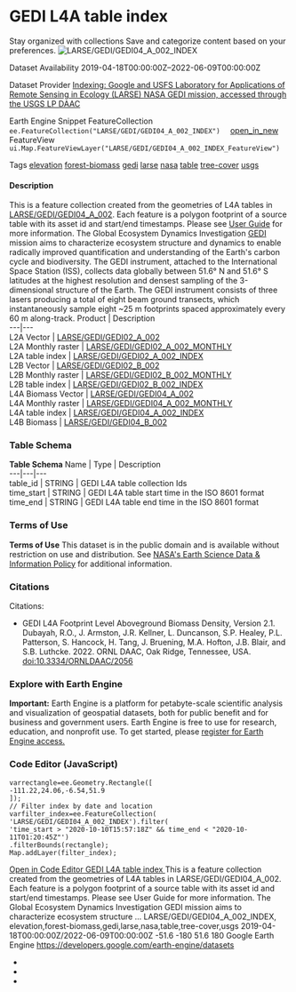  
#  GEDI L4A table index 
Stay organized with collections  Save and categorize content based on your preferences. 
![LARSE/GEDI/GEDI04_A_002_INDEX](https://developers.google.com/earth-engine/datasets/images/LARSE/LARSE_GEDI_GEDI04_A_002_INDEX_sample.png) 

Dataset Availability
    2019-04-18T00:00:00Z–2022-06-09T00:00:00Z 

Dataset Provider
     [ Indexing: Google and USFS Laboratory for Applications of Remote Sensing in Ecology (LARSE) ](https://www.fs.usda.gov/) [ NASA GEDI mission, accessed through the USGS LP DAAC ](https://daac.ornl.gov/GEDI/guides/GEDI_L4A_AGB_Density_V2_1.html) 

Earth Engine Snippet
     FeatureCollection `    ee.FeatureCollection("LARSE/GEDI/GEDI04_A_002_INDEX")   ` [ open_in_new ](https://code.earthengine.google.com/?scriptPath=Examples:Datasets/LARSE/LARSE_GEDI_GEDI04_A_002_INDEX)      FeatureView  `    ui.Map.FeatureViewLayer("LARSE/GEDI/GEDI04_A_002_INDEX_FeatureView")   ` 

Tags
     [elevation](https://developers.google.com/earth-engine/datasets/tags/elevation) [forest-biomass](https://developers.google.com/earth-engine/datasets/tags/forest-biomass) [gedi](https://developers.google.com/earth-engine/datasets/tags/gedi) [larse](https://developers.google.com/earth-engine/datasets/tags/larse) [nasa](https://developers.google.com/earth-engine/datasets/tags/nasa) [table](https://developers.google.com/earth-engine/datasets/tags/table) [tree-cover](https://developers.google.com/earth-engine/datasets/tags/tree-cover) [usgs](https://developers.google.com/earth-engine/datasets/tags/usgs)
#### Description
This is a feature collection created from the geometries of L4A tables in [LARSE/GEDI/GEDI04_A_002](https://developers.google.com/earth-engine/datasets/catalog/LARSE_GEDI_GEDI04_A_002). Each feature is a polygon footprint of a source table with its asset id and start/end timestamps.
Please see [User Guide](https://daac.ornl.gov/GEDI/guides/GEDI_L4A_AGB_Density_V2_1.html) for more information.
The Global Ecosystem Dynamics Investigation [GEDI](https://gedi.umd.edu/) mission aims to characterize ecosystem structure and dynamics to enable radically improved quantification and understanding of the Earth's carbon cycle and biodiversity. The GEDI instrument, attached to the International Space Station (ISS), collects data globally between 51.6° N and 51.6° S latitudes at the highest resolution and densest sampling of the 3-dimensional structure of the Earth. The GEDI instrument consists of three lasers producing a total of eight beam ground transects, which instantaneously sample eight ~25 m footprints spaced approximately every 60 m along-track.
Product | Description  
---|---  
L2A Vector | [LARSE/GEDI/GEDI02_A_002](https://developers.google.com/earth-engine/datasets/catalog/LARSE_GEDI_GEDI02_A_002)  
L2A Monthly raster | [LARSE/GEDI/GEDI02_A_002_MONTHLY](https://developers.google.com/earth-engine/datasets/catalog/LARSE_GEDI_GEDI02_A_002_MONTHLY)  
L2A table index | [LARSE/GEDI/GEDI02_A_002_INDEX](https://developers.google.com/earth-engine/datasets/catalog/LARSE_GEDI_GEDI02_A_002_INDEX)  
L2B Vector | [LARSE/GEDI/GEDI02_B_002](https://developers.google.com/earth-engine/datasets/catalog/LARSE_GEDI_GEDI02_B_002)  
L2B Monthly raster | [LARSE/GEDI/GEDI02_B_002_MONTHLY](https://developers.google.com/earth-engine/datasets/catalog/LARSE_GEDI_GEDI02_B_002_MONTHLY)  
L2B table index | [LARSE/GEDI/GEDI02_B_002_INDEX](https://developers.google.com/earth-engine/datasets/catalog/LARSE_GEDI_GEDI02_B_002_INDEX)  
L4A Biomass Vector | [LARSE/GEDI/GEDI04_A_002](https://developers.google.com/earth-engine/datasets/catalog/LARSE_GEDI_GEDI04_A_002)  
L4A Monthly raster | [LARSE/GEDI/GEDI04_A_002_MONTHLY](https://developers.google.com/earth-engine/datasets/catalog/LARSE_GEDI_GEDI04_A_002_MONTHLY)  
L4A table index | [LARSE/GEDI/GEDI04_A_002_INDEX](https://developers.google.com/earth-engine/datasets/catalog/LARSE_GEDI_GEDI04_A_002_INDEX)  
L4B Biomass | [LARSE/GEDI/GEDI04_B_002](https://developers.google.com/earth-engine/datasets/catalog/LARSE_GEDI_GEDI04_B_002)  
### Table Schema
**Table Schema**
Name | Type | Description  
---|---|---  
table_id | STRING | GEDI L4A table collection Ids  
time_start | STRING | GEDI L4A table start time in the ISO 8601 format  
time_end | STRING | GEDI L4A table end time in the ISO 8601 format  
### Terms of Use
**Terms of Use**
This dataset is in the public domain and is available without restriction on use and distribution. See [NASA's Earth Science Data & Information Policy](https://www.earthdata.nasa.gov/engage/open-data-services-and-software/data-and-information-policy) for additional information.
### Citations
Citations:
  * GEDI L4A Footprint Level Aboveground Biomass Density, Version 2.1. Dubayah, R.O., J. Armston, J.R. Kellner, L. Duncanson, S.P. Healey, P.L. Patterson, S. Hancock, H. Tang, J. Bruening, M.A. Hofton, J.B. Blair, and S.B. Luthcke. 2022. ORNL DAAC, Oak Ridge, Tennessee, USA. [doi:10.3334/ORNLDAAC/2056](https://doi.org/10.3334/ORNLDAAC/2056)


### Explore with Earth Engine
**Important:** Earth Engine is a platform for petabyte-scale scientific analysis and visualization of geospatial datasets, both for public benefit and for business and government users. Earth Engine is free to use for research, education, and nonprofit use. To get started, please [register for Earth Engine access.](https://console.cloud.google.com/earth-engine)
### Code Editor (JavaScript)
```
varrectangle=ee.Geometry.Rectangle([
-111.22,24.06,-6.54,51.9
]);
// Filter index by date and location
varfilter_index=ee.FeatureCollection(
'LARSE/GEDI/GEDI04_A_002_INDEX').filter(
'time_start > "2020-10-10T15:57:18Z" && time_end < "2020-10-11T01:20:45Z"')
.filterBounds(rectangle);
Map.addLayer(filter_index);
```
[ Open in Code Editor ](https://code.earthengine.google.com/?scriptPath=Examples:Datasets/LARSE/LARSE_GEDI_GEDI04_A_002_INDEX)
[ GEDI L4A table index ](https://developers.google.com/earth-engine/datasets/catalog/LARSE_GEDI_GEDI04_A_002_INDEX)
This is a feature collection created from the geometries of L4A tables in LARSE/GEDI/GEDI04_A_002. Each feature is a polygon footprint of a source table with its asset id and start/end timestamps. Please see User Guide for more information. The Global Ecosystem Dynamics Investigation GEDI mission aims to characterize ecosystem structure …
LARSE/GEDI/GEDI04_A_002_INDEX, elevation,forest-biomass,gedi,larse,nasa,table,tree-cover,usgs 
2019-04-18T00:00:00Z/2022-06-09T00:00:00Z
-51.6 -180 51.6 180 
Google Earth Engine
https://developers.google.com/earth-engine/datasets
  * [ ](https://doi.org/https://www.fs.usda.gov/)
  * [ ](https://doi.org/https://daac.ornl.gov/GEDI/guides/GEDI_L4A_AGB_Density_V2_1.html)
  * [ ](https://doi.org/https://developers.google.com/earth-engine/datasets/catalog/LARSE_GEDI_GEDI04_A_002_INDEX)


